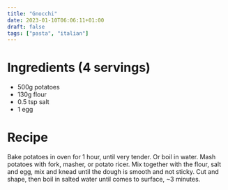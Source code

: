 ```yaml
---
title: "Gnocchi"
date: 2023-01-10T06:06:11+01:00
draft: false
tags: ["pasta", "italian"]
---
```


# Ingredients (4 servings)

 - 500g potatoes
 - 130g flour
 - 0.5 tsp salt
 - 1 egg

# Recipe

Bake potatoes in oven for 1 hour, until very tender. Or boil in water.
Mash potatoes with fork, masher, or potato ricer.
Mix together with the flour, salt and egg, mix and knead until the dough is smooth and not sticky.
Cut and shape, then boil in salted water until comes to surface, ~3 minutes.
